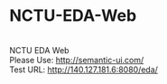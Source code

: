 # NCTU-EDA-Web
<br>NCTU EDA Web
<br>Please Use: http://semantic-ui.com/
<br>Test URL: http://140.127.181.6:8080/eda/
